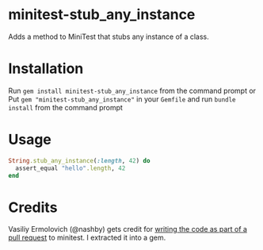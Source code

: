 minitest-stub_any_instance
==========================

Adds a method to MiniTest that stubs any instance of a class.

Installation
============
Run `gem install minitest-stub_any_instance` from the command prompt
or 
Put `gem "minitest-stub_any_instance"` in your `Gemfile` and run `bundle install` from the command prompt

Usage
=====
```ruby
String.stub_any_instance(:length, 42) do
  assert_equal "hello".length, 42
end
```

Credits
======
Vasiliy Ermolovich (@nashby) gets credit for [writing the code as part of a pull request](https://github.com/seattlerb/minitest/pull/245) to minitest. I extracted it into a gem.

